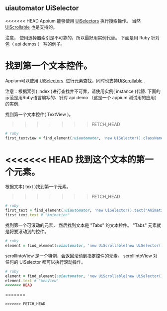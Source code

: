 ## uiautomator UiSelector

<<<<<<< HEAD
Appium 能够使用 [UiSelectors](http://developer.android.com/tools/help/uiautomator/UiSelector.html) 执行搜索操作。
当然 [UiScrollable](http://developer.android.com/tools/help/uiautomator/UiScrollable.html)
也是支持的。

注意， 使用选择器索引是不可靠的，所以最好用实例代替。 下面是用 Ruby 针对包（ api demos ） 写的例子。


找到第一个文本控件。
=======
Appium可以使用 [UiSelectors](http://developer.android.com/tools/help/uiautomator/UiSelector.html).
进行元素查找，同时也支持[UiScrollable](http://developer.android.com/tools/help/uiautomator/UiScrollable.html)
.

注意：根据索引( index )进行查找并不可靠，请使用实例( instance )代替. 下面的示范是用Ruby语言编写的、针对 api demo （这是一个 appium 测试用的应用）的实例.


找到第一个文本控件( TextView )。
>>>>>>> FETCH_HEAD

```ruby
# ruby
first_textview = find_element(:uiautomator, 'new UiSelector().className("android.widget.TextView").instance(0)');
```

<<<<<<< HEAD
找到这个文本的第一个元素。
=======
根据文本( text )找到第一个元素。
>>>>>>> FETCH_HEAD

```ruby
# ruby
first_text = find_element(:uiautomator, 'new UiSelector().text("Animation")')
first_text.text # "Animation"
```

找到第一个可滚动的元素， 然后找到文本是 "Tabs" 的文本控件。
"Tabs" 元素就是将要滚动到的控件。

```ruby
# ruby
element = find_element(:uiautomator, 'new UiScrollable(new UiSelector().scrollable(true).instance(0)).getChildByText(new UiSelector().className("android.widget.TextView"), "Tabs")')
```

scrollIntoView 是一个特例，会返回滚动到指定控件的元素。
scrollIntoView 对任何的 UiSelector 都可以执行滚动操作。

```ruby
# ruby
element = find_element(:uiautomator, 'new UiScrollable(new UiSelector().scrollable(true).instance(0)).scrollIntoView(new UiSelector().text("WebView").instance(0));')
element.text # "WebView"
<<<<<<< HEAD
```
=======
```
>>>>>>> FETCH_HEAD
